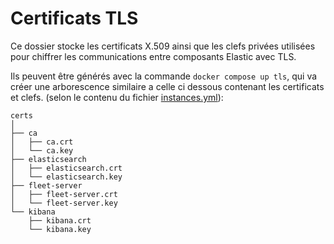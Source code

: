 # Certificats TLS

Ce dossier stocke les certificats X.509 ainsi que les clefs privées utilisées pour chiffrer les communications entre composants Elastic avec TLS.

Ils peuvent être générés avec la commande `docker compose up tls`, qui va créer une arborescence similaire a celle ci dessous contenant les certificats et clefs.
(selon le contenu du fichier [instances.yml](./instances.yml)):

```tree
certs
│    
├── ca
│   ├── ca.crt
│   └── ca.key
├── elasticsearch
│   ├── elasticsearch.crt
│   └── elasticsearch.key
├── fleet-server
│   ├── fleet-server.crt
│   └── fleet-server.key
└── kibana
    ├── kibana.crt
    └── kibana.key
```
